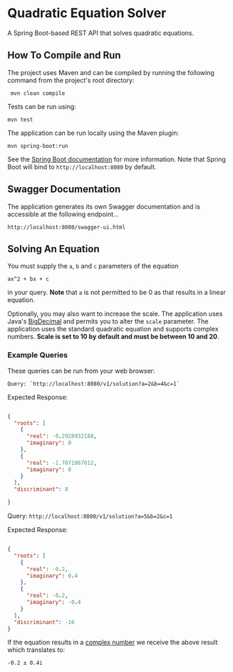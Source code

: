 # Quadratic Equation Solver

A Spring Boot-based REST API that solves quadratic equations.

## How To Compile and Run

The project uses Maven and can be compiled by running the following command from the project's root directory:

     mvn clean compile
    
Tests can be run using:

    mvn test
   
The application can be run locally using the Maven plugin:

    mvn spring-boot:run
    
See the [Spring Boot documentation](https://docs.spring.io/spring-boot/docs/current/reference/html/using-boot-running-your-application.html) for more information. Note that Spring Boot will bind to `http://localhost:8080` by default.

## Swagger Documentation

The application generates its own Swagger documentation and is accessible at the following endpoint...

    http://localhost:8080/swagger-ui.html

## Solving An Equation

You must supply the `a`, `b` and `c` parameters of the equation 

```
ax^2 + bx + c
```

in your query. **Note** that `a` is not permitted to be 0 as that results in a linear equation.

Optionally, you may also want to increase the scale. The application uses Java's [BigDecimal](https://docs.oracle.com/javase/8/docs/api/java/math/BigDecimal.html) and permits you to alter the `scale` parameter.
The application uses the standard quadratic equation and supports complex numbers. **Scale is set to 10 by default and must be between 10 and 20**.

### Example Queries

These queries can be run from your web browser:

    Query: `http://localhost:8080/v1/solution?a=2&b=4&c=1`

Expected Response:

```json

{
  "roots": [
    {
      "real": -0.2928932188,
      "imaginary": 0
    },
    {
      "real": -1.7071067812,
      "imaginary": 0
    }
  ],
  "discriminant": 8

}

```

Query: `http://localhost:8080/v1/solution?a=5&b=2&c=1`


Expected Response:

```json

{
  "roots": [
    {
      "real": -0.2,
      "imaginary": 0.4
    },
    {
      "real": -0.2,
      "imaginary": -0.4
    }
  ],
  "discriminant": -16
}

```

If the equation results in a [complex number](https://en.wikipedia.org/wiki/Complex_number) we receive the above result which translates to:

    -0.2 ± 0.4i
